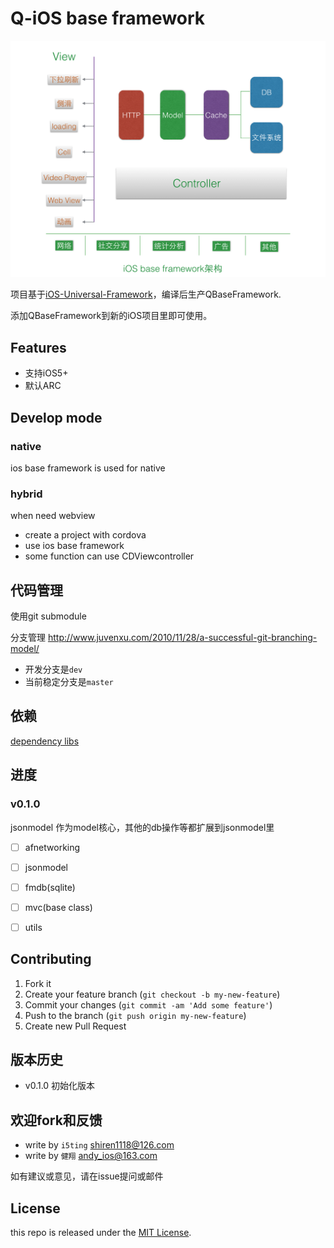 # Q-iOS base framework

![design](doc/images/design.png)


项目基于[iOS-Universal-Framework](https://github.com/kstenerud/iOS-Universal-Framework)，编译后生产QBaseFramework.

添加QBaseFramework到新的iOS项目里即可使用。

## Features

- 支持iOS5+
- 默认ARC

## Develop mode

### native

ios base framework is used for native

### hybrid

when need webview

- create a project with cordova
- use ios base framework
- some function can use CDViewcontroller

## 代码管理

使用git submodule

分支管理 http://www.juvenxu.com/2010/11/28/a-successful-git-branching-model/


- 开发分支是`dev`
- 当前稳定分支是`master`

## 依赖

[dependency libs](doc/dependency.md)


## 进度

### v0.1.0

jsonmodel 作为model核心，其他的db操作等都扩展到jsonmodel里

- [ ] afnetworking
- [ ] jsonmodel
- [ ] fmdb(sqlite) 
- [ ] mvc(base class)
- [ ] utils


## Contributing

1. Fork it
2. Create your feature branch (`git checkout -b my-new-feature`)
3. Commit your changes (`git commit -am 'Add some feature'`)
4. Push to the branch (`git push origin my-new-feature`)
5. Create new Pull Request

## 版本历史

- v0.1.0 初始化版本

## 欢迎fork和反馈

- write by `i5ting` shiren1118@126.com
- write by `健翔` andy_ios@163.com

如有建议或意见，请在issue提问或邮件

## License

this repo is released under the [MIT
License](http://www.opensource.org/licenses/MIT).